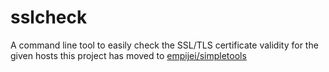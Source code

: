 # sslcheck
A command line tool to easily check the SSL/TLS certificate validity for the given hosts
this project has moved to [empijei/simpletools](https://github.com/empijei/simpletools)
